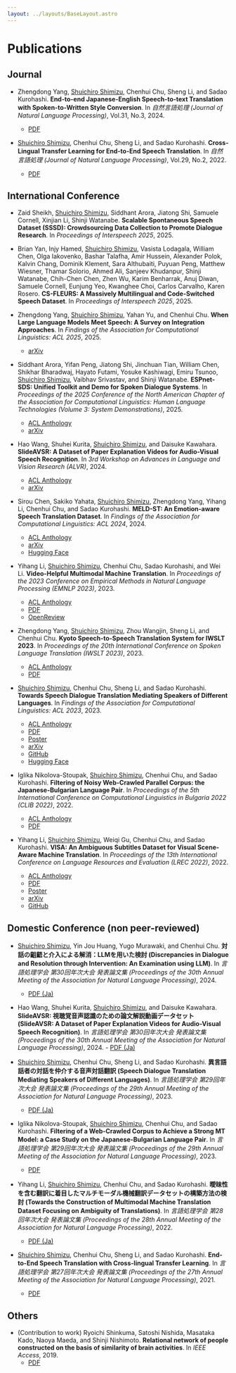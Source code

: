 ```yaml
---
layout: ../layouts/BaseLayout.astro
---
```


# Publications

## Journal

- Zhengdong Yang, <u>Shuichiro Shimizu</u>, Chenhui Chu, Sheng Li, and Sadao Kurohashi.
  **End-to-end Japanese-English Speech-to-text Translation with Spoken-to-Written Style Conversion**.
  In _自然言語処理 (Journal of Natural Language Processing)_, Vol.31, No.3, 2024.
    - [PDF](https://www.jstage.jst.go.jp/article/jnlp/31/3/31_935/_pdf)

- <u>Shuichiro Shimizu</u>, Chenhui Chu, Sheng Li, and Sadao Kurohashi.
  **Cross-Lingual Transfer Learning for End-to-End Speech Translation**.
  In _自然言語処理 (Journal of Natural Language Processing)_, Vol.29, No.2, 2022.
    - [PDF](https://www.jstage.jst.go.jp/article/jnlp/29/2/29_611/_pdf/)

## International Conference

- Zaid Sheikh, <u>Shuichiro Shimizu</u>, Siddhant Arora, Jiatong Shi, Samuele Cornell, Xinjian Li, Shinji Watanabe.
  **Scalable Spontaneous Speech Dataset (SSSD): Crowdsourcing Data Collection to Promote Dialogue Research**.
  In _Proceedings of Interspeech 2025_, 2025.

- Brian Yan, Injy Hamed, <u>Shuichiro Shimizu</u>, Vasista Lodagala, William Chen, Olga Iakovenko, Bashar Talafha, Amir Hussein, Alexander Polok, Kalvin Chang, Dominik Klement, Sara Althubaiti, Puyuan Peng, Matthew Wiesner, Thamar Solorio, Ahmed Ali, Sanjeev Khudanpur, Shinji Watanabe, Chih-Chen Chen, Zhen Wu, Karim Benharrak, Anuj Diwan, Samuele Cornell, Eunjung Yeo, Kwanghee Choi, Carlos Carvalho, Karen Rosero.
  **CS-FLEURS: A Massively Multilingual and Code-Switched Speech Dataset**.
  In _Proceedings of Interspeech 2025_, 2025.

- Zhengdong Yang, <u>Shuichiro Shimizu</u>, Yahan Yu, and Chenhui Chu.
  **When Large Language Models Meet Speech: A Survey on Integration Approaches**.
  In _Findings of the Association for Computational Linguistics: ACL 2025_, 2025.
    - [arXiv](https://www.arxiv.org/abs/2502.19548)

- Siddhant Arora, Yifan Peng, Jiatong Shi, Jinchuan Tian, William Chen, Shikhar Bharadwaj, Hayato Futami, Yosuke Kashiwagi, Emiru Tsunoo, <u>Shuichiro Shimizu</u>, Vaibhav Srivastav, and Shinji Watanabe.
  **ESPnet-SDS: Unified Toolkit and Demo for Spoken Dialogue Systems**.
  In _Proceedings of the 2025 Conference of the North American Chapter of the Association for Computational Linguistics: Human Language Technologies (Volume 3: System Demonstrations)_, 2025.
    - [ACL Anthology](https://aclanthology.org/2025.naacl-demo.21/)
    - [arXiv](https://arxiv.org/abs/2503.08533)

- Hao Wang, Shuhei Kurita, <u>Shuichiro Shimizu</u>, and Daisuke Kawahara.
  **SlideAVSR: A Dataset of Paper Explanation Videos for Audio-Visual Speech Recognition**.
  In _3rd Workshop on Advances in Language and Vision Research (ALVR)_, 2024.
    - [ACL Anthology](https://aclanthology.org/2024.alvr-1.11/)
    - [arXiv](https://arxiv.org/abs/2401.09759)

- Sirou Chen, Sakiko Yahata, <u>Shuichiro Shimizu</u>, Zhengdong Yang, Yihang Li, Chenhui Chu, and Sadao Kurohashi.
  **MELD-ST: An Emotion-aware Speech Translation Dataset**.
  In _Findings of the Association for Computational Linguistics: ACL 2024_, 2024.
    - [ACL Anthology](https://aclanthology.org/2024.findings-acl.601/)
    - [arXiv](https://arxiv.org/abs/2405.13233)
    - [Hugging Face](https://huggingface.co/datasets/ku-nlp/MELD-ST)

- Yihang Li, <u>Shuichiro Shimizu</u>, Chenhui Chu, Sadao Kurohashi, and Wei Li.
  **Video-Helpful Multimodal Machine Translation**.
  In _Proceedings of the 2023 Conference on Empirical Methods in Natural Language Processing (EMNLP 2023)_, 2023.
    - [ACL Anthology](https://aclanthology.org/2023.emnlp-main.260/)
    - [PDF](https://aclanthology.org/2023.emnlp-main.260.pdf)
    - [OpenReview](https://openreview.net/forum?id=jjSOGqLT2X)

- Zhengdong Yang, <u>Shuichiro Shimizu</u>, Zhou Wangjin, Sheng Li, and Chenhui Chu.
  **Kyoto Speech-to-Speech Translation System for IWSLT 2023**.
  In _Proceedings of the 20th International Conference on Spoken Language Translation (IWSLT 2023)_, 2023.
    - [ACL Anthology](https://aclanthology.org/2023.iwslt-1.33/)
    - [PDF](https://aclanthology.org/2023.iwslt-1.33.pdf)

- <u>Shuichiro Shimizu</u>, Chenhui Chu, Sheng Li, and Sadao Kurohashi.
  **Towards Speech Dialogue Translation Mediating Speakers of Different Languages**.
  In _Findings of the Association for Computational Linguistics: ACL 2023_, 2023.
    - [ACL Anthology](https://aclanthology.org/2023.findings-acl.72/)
    - [PDF](https://aclanthology.org/2023.findings-acl.72.pdf)
    - [Poster](https://lotus.kuee.kyoto-u.ac.jp/~sshimizu/paper/acl2023_poster_shimizu_v3.pdf)
    - [arXiv](https://arxiv.org/abs/2305.09210)
    - [GitHub](https://github.com/ku-nlp/speechBSD)
    - [Hugging Face](https://huggingface.co/datasets/ku-nlp/speech-bsd-hf)

- Iglika Nikolova-Stoupak, <u>Shuichiro Shimizu</u>, Chenhui Chu, and Sadao Kurohashi.
  **Filtering of Noisy Web-Crawled Parallel Corpus: the Japanese-Bulgarian Language Pair**.
  In _Proceedings of the 5th International Conference on Computational Linguistics in Bulgaria 2022 (CLIB 2022)_, 2022.
    - [ACL Anthology](https://aclanthology.org/2022.clib-1.4/)
    - [PDF](https://aclanthology.org/2022.clib-1.4.pdf)

- Yihang Li, <u>Shuichiro Shimizu</u>, Weiqi Gu, Chenhui Chu, and Sadao Kurohashi.
  **VISA: An Ambiguous Subtitles Dataset for Visual Scene-Aware Machine Translation**.
  In _Proceedings of the 13th International Conference on Language Resources and Evaluation (LREC 2022)_, 2022.
    - [ACL Anthology](https://aclanthology.org/2022.lrec-1.725/)
    - [PDF](https://aclanthology.org/2022.lrec-1.725.pdf)
    - [Poster](https://s3.eu-west-2.wasabisys.com/lrec2022/posters/595.pdf)
    - [arXiv](https://arxiv.org/abs/2201.08054)
    - [GitHub](https://github.com/ku-nlp/VISA)

## Domestic Conference (non peer-reviewed)

- <u>Shuichiro Shimizu</u>, Yin Jou Huang, Yugo Murawaki, and Chenhui Chu.
  **対話の齟齬と介入による解消：LLMを用いた検討 (Discrepancies in Dialogue and
Resolution through Intervention: An Examination using LLM)**.
  In _言語処理学会 第30回年次大会 発表論文集 (Proceedings of the 30th Annual Meeting of the Association for Natural Language Processing)_, 2024.
    - [PDF (Ja)](https://www.anlp.jp/proceedings/annual_meeting/2024/pdf_dir/P5-28.pdf)

- Hao Wang, Shuhei Kurita, <u>Shuichiro Shimizu</u>, and Daisuke Kawahara.
  **SlideAVSR: 視聴覚音声認識のための論文解説動画データセット (SlideAVSR: A Dataset of Paper Explanation Videos for Audio-Visual Speech Recognition)**.
  In _言語処理学会 第30回年次大会 発表論文集 (Proceedings of the 30th Annual Meeting of the Association for Natural Language Processing)_, 2024.
      - [PDF (Ja)](https://www.anlp.jp/proceedings/annual_meeting/2024/pdf_dir/B5-3.pdf)


- <u>Shuichiro Shimizu</u>, Chenhui Chu, Sheng Li, and Sadao Kurohashi.
  **異言語話者の対話を仲介する音声対話翻訳 (Speech Dialogue Translation Mediating Speakers of Different Languages)**.
  In _言語処理学会 第29回年次大会 発表論文集 (Proceedings of the 29th Annual Meeting of the Association for Natural Language Processing)_, 2023.
    - [PDF (Ja)](https://www.anlp.jp/proceedings/annual_meeting/2023/pdf_dir/A5-2.pdf)

- Iglika Nikolova-Stoupak, <u>Shuichiro Shimizu</u>, Chenhui Chu, and Sadao Kurohashi.
  **Filtering of a Web-Crawled Corpus to Achieve a Strong MT Model: a Case Study on the Japanese-Bulgarian Language Pair**.
  In _言語処理学会 第29回年次大会 発表論文集 (Proceedings of the 29th Annual Meeting of the Association for Natural Language Processing)_, 2023.
    - [PDF](https://www.anlp.jp/proceedings/annual_meeting/2023/pdf_dir/P6-8.pdf)

- Yihang Li, <u>Shuichiro Shimizu</u>, Chenhui Chu, and Sadao Kurohashi.
  **曖昧性を含む翻訳に着目したマルチモーダル機械翻訳データセットの構築方法の検討 (Towards the Construction of Multimodal Machine Translation Dataset Focusing on Ambiguity of Translations)**.
  In _言語処理学会 第28回年次大会 発表論文集 (Proceedings of the 28th Annual Meeting of the Association for Natural Language Processing)_, 2022.
    - [PDF (Ja)](https://www.anlp.jp/proceedings/annual_meeting/2022/pdf_dir/PH4-12.pdf)

- <u>Shuichiro Shimizu</u>, Chenhui Chu, Sheng Li, and Sadao Kurohashi.
  **End-to-End Speech Translation with Cross-lingual Transfer Learning**.
  In _言語処理学会 第27回年次大会 発表論文集 (Proceedings of the 27th Annual Meeting of the Association for Natural Language Processing)_, 2021.
    - [PDF](https://www.anlp.jp/proceedings/annual_meeting/2021/pdf_dir/A8-4.pdf)

## Others

- (Contribution to work) Ryoichi Shinkuma, Satoshi Nishida, Masataka Kado, Naoya Maeda, and Shinji Nishimoto.
  **Relational network of people constructed on the basis of similarity of brain activities**.
  In _IEEE Access_, 2019.
    - [PDF](https://ieeexplore.ieee.org/stamp/stamp.jsp?tp=&arnumber=8792189)
